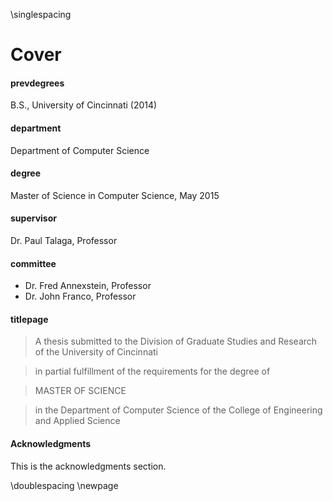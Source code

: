 \singlespacing

# Cover

#### prevdegrees

B.S., University of Cincinnati (2014)


#### department

Department of Computer Science


#### degree

Master of Science in Computer Science, May 2015


#### supervisor

Dr. Paul Talaga, Professor


#### committee

- Dr. Fred Annexstein, Professor
- Dr. John Franco, Professor


#### titlepage

> A thesis submitted to the
> Division of Graduate Studies and Research of the University of Cincinnati

> in partial fulfillment of the requirements for the degree of

> MASTER OF SCIENCE

> in the Department of Computer Science of the College of Engineering and Applied Science


#### Acknowledgments

This is the acknowledgments section.

\doublespacing
\newpage
